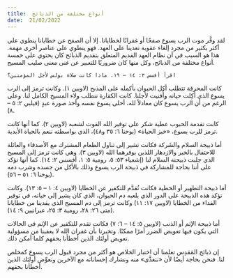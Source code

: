 ```yaml
---
title:  أنواع مختلفة من الذبائح
date:  21/02/2022
---
```


لقد وفَّر موت الرب يسوع صفحًا أو غفرانًا لخطايانا. إلا أن الصفح عن خطايانا ينطوي على أكثر بكثير من مجرد إلغاء عقوبة تعدينا على العهد. فهو ينطوي على عناصر أخرى مهمة. هذا هو السبب في أن نظام العهد القديم المتعلق بتقديم الذبائح كان يحتوي على خمسة أنواع مختلفة من الذبائح، وكل منها كان ضروريًا للتعبير عن غنى معنى صليب المسيح.

`اقرأ أفسس ٣: ١٤ – ١٩. ماذا كانت صلاة بولس لأجل المؤمنين؟`

كانت المحرقة تتطلب أكل الحيوان بأكمله على المذبح (لاويين ١). وكانت ترمز إلى الرب يسوع الذي أُكِلت حياته وأُفنيت لأجلنا. كانت الكفارة تتطلب ولاء المسيح الكامل لنا. وعلى الرغم من أن الرب يسوع كان معادلاً لله، أخلى يسوع نفسه وأخذ صورة عبدٍ (فيلبي ٢: ٥ – ٨).

كانت تقدمة الحبوب عطية شكر على توفير الله القوت لشعبه (لاويين ٢). كما أنها كانت ترمز للرب يسوع، «خبز الحياة» (يوحنا ٦: ٣٥ و٤٨)، الذي بواسطته ننعم بالحياة الأبدية.

أما ذبيحة السلام والشَركة فكانت تشير إلى تناول الطعام المشترك مع الأصدقاء والعائلة للاحتفال بالخير والازدهار اللذين يوفرهما الله (لاويين ٣). وهي كانت ترمز إلى المسيح الذي جلبت ذبيحته السلام لنا (إشعياء ٥٣: ٥، رومية ٥: ١، أفسس ٢: ١٤). كما أنها تؤكد على أننا بحاجة للمشاركة في ذبيحة الرب يسوع وذلك بالأكل من جسده وشرب دمه (يوحنا ٦: ٥١ – ٥٦).

أما ذبيحة التطهير أو الخطية فكانت تُقدَّم للتكفير عن الخطايا (لاويين ٤: ١ – ٥: ١٣). وكانت تؤكد هذه الذبيحة على الدور الذي يلعبه دم الحيوان، الذي كان يشير إلى حياته، في توفير الفداء من الخطايا (لاويين ١٧: ١١) وكانت ترمز إلى دم المسيح الذي يفدينا من خطايانا (متى ٢٦: ٢٨، رومية ٣: ٢٥، عبرانيين ٩: ١٤).

أما ذبيحة الإثم أو الذنب (لاويين ٥: ١٤ – ٦: ٧) فكانت تقدم للتكفير عن الإثم في الحالات التي يكون فيها تعويض الضرر أمرًا ممكنًا. وتخبرنا بأن غفران الله لا يعفينا من مسؤولية تعويض أولئك الذين أخطأنا بحقهم كلما أمكن ذلك.

إن ذبائح المَقدِس تعلمنا أن اختبار الخلاص هو أكثر من مجرد قبول الرب يسوع كمخلص لنا. فنحن بحاجة أيضًا لأن «نتغذَّى» منه ونشارك إحساناته مع الآخرين ونعوِّض أولئك الذين أخطأنا بحقهم.